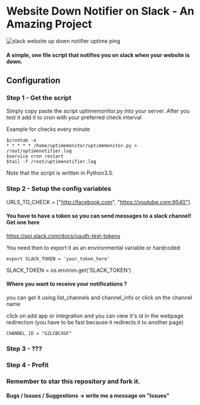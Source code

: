 # Website Down Notifier on Slack - An Amazing Project


<img src="https://raw.githubusercontent.com/AndreiD/SlackUptimeMonitor/master/slackmonitor.JPG" alt="slack website up down notifier uptime ping"/>

#### A simple, one file script that notifies you on slack when your website is down.

## Configuration

### Step 1 - Get the script

Simply copy paste the script uptimemonitor.py into your server. After you test it add it to cron with your preferred check interval

Example for checks every minute
~~~~
$crontab -e
* * * * * /home/uptimemonitor/uptimemonitor.py > /root/uptimenotifier.log
$service cron restart
$tail -f /root/uptimenotifier.log
~~~~

Note that the script is written in Python3.5.

### Step 2 -  Setup the config variables


URLS_TO_CHECK = ["http://facebook.com",
                 "https://youtube.com:9540"]

#### You have to have a token so you can send messages to a slack channel! Get one here
https://api.slack.com/docs/oauth-test-tokens

You need then to export it as an environmental variable or hardcoded

~~~~
export SLACK_TOKEN = 'your_token_here'
~~~~

SLACK_TOKEN = os.environ.get('SLACK_TOKEN')

#### Where you want to receive your notifications ?

you can get it using list_channels and channel_info or click on the channel name

click on add app or integration and you can view it's id in the webpage redirection (you have to be fast because it redirects it to another page)

~~~~
CHANNEL_ID = "G2LCBCXGF"
~~~~


### Step 3 - ???

### Step 4 - Profit

### Remember to star this repository and fork it.

#### Bugs / Issues / Suggestions -> write me a message on "Issues"


